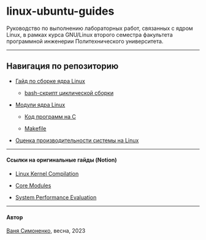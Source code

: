 # linux-ubuntu-guides
Руководство по выполнению лабораторных работ, связанных с ядром Linux, в рамках курса GNU/Linux второго семестра факультета программной инженерии Политехнического университета.

---

## Навигация по репозиторию

- [Гайд по сборке ядра Linux](https://github.com/simonoffcc/linux-ubuntu-guides/tree/main/Linux%20Kernel%20Compilation/README.md)

  - [bash-скрипт циклической сборки](https://github.com/simonoffcc/linux-ubuntu-guides/blob/main/Linux%20Kernel%20Compilation/kernelCyclicBuild.sh)

- [Модули ядра Linux](https://github.com/simonoffcc/linux-ubuntu-guides/blob/main/Core%20Modules/README.md)

  - [Код программ на C](https://github.com/simonoffcc/linux-ubuntu-guides/tree/main/Core%20Modules/code)

  - [Makefile](https://github.com/simonoffcc/linux-ubuntu-guides/tree/main/Core%20Modules/code/Makefile)

- [Оценка производительности системы на Linux](https://github.com/simonoffcc/linux-ubuntu-guides/tree/main/System%20Performance%20Evaluation)

---

#### Ссылки на оригинальные гайды (Notion)

- [Linux Kernel Compilation](https://www.notion.so/b5000ea1d3b141c5b874dc175e804319?pvs=21)

- [Core Modules](https://www.notion.so/5780494360074cd2a30b27bcd3daae64?pvs=21)

- [System Performance Evaluation](https://www.notion.so/8-d93af126df4f457eb7e7f1a92a7136ee?pvs=21)

---

#### Автор

[Ваня Симоненко](https://t.me/simonoffcc), весна, 2023
